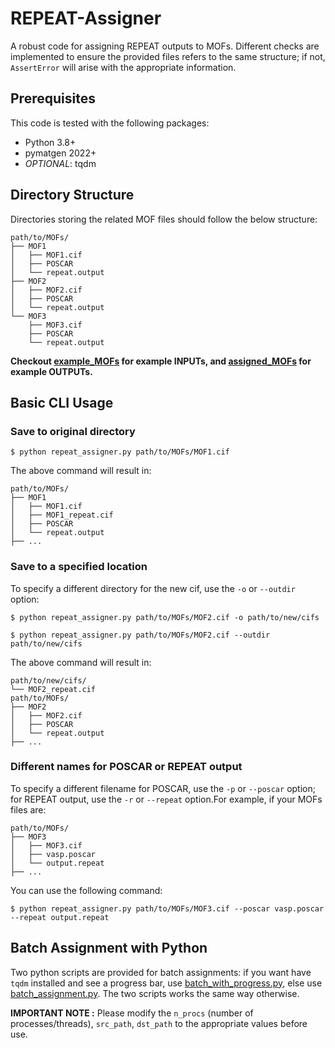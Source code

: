# REPEAT-Assigner

A robust code for assigning REPEAT outputs to MOFs. Different checks are implemented to ensure the provided files refers to the same structure; if not, `AssertError` will arise with the appropriate information.

## Prerequisites

This code is tested with the following packages:
- Python 3.8+
- pymatgen 2022+
- *OPTIONAL*: tqdm

## Directory Structure
Directories storing the related MOF files should follow the below structure:
```
path/to/MOFs/
├── MOF1
│   ├── MOF1.cif
│   ├── POSCAR
│   └── repeat.output
├── MOF2
│   ├── MOF2.cif
│   ├── POSCAR
│   └── repeat.output
└── MOF3
    ├── MOF3.cif
    ├── POSCAR
    └── repeat.output
```
**Checkout [example_MOFs](./example_MOFs/) for example INPUTs, and [assigned_MOFs](./assigned_MOFs/) for example OUTPUTs.**

## Basic CLI Usage

### Save to original directory
```
$ python repeat_assigner.py path/to/MOFs/MOF1.cif
```
The above command will result in:
```
path/to/MOFs/
├── MOF1
│   ├── MOF1.cif
│   ├── MOF1_repeat.cif
│   ├── POSCAR
│   └── repeat.output
├── ...
```

### Save to a specified location
To specify a different directory for the new cif, use the `-o` or `--outdir` option:
```
$ python repeat_assigner.py path/to/MOFs/MOF2.cif -o path/to/new/cifs
```
```
$ python repeat_assigner.py path/to/MOFs/MOF2.cif --outdir path/to/new/cifs
```
The above command will result in:
```
path/to/new/cifs/
└── MOF2_repeat.cif
path/to/MOFs/
├── MOF2
│   ├── MOF2.cif
│   ├── POSCAR
│   └── repeat.output
├── ...
```

### Different names for POSCAR or REPEAT output
To specify a different filename for POSCAR, use the `-p` or `--poscar` option; for REPEAT output, use the `-r` or `--repeat` option.For example, if your MOFs files are:
```
path/to/MOFs/
├── MOF3
│   ├── MOF3.cif
│   ├── vasp.poscar
│   └── output.repeat
├── ...
```
You can use the following command:
```
$ python repeat_assigner.py path/to/MOFs/MOF3.cif --poscar vasp.poscar --repeat output.repeat
```

## Batch Assignment with Python
Two python scripts are provided for batch assignments: if you want have `tqdm` installed and see a progress bar, use [batch_with_progress.py](./batch_with_progress.py), else use [batch_assignment.py](./batch_assignment.py). The two scripts works the same way otherwise.

**IMPORTANT NOTE :** Please modify the `n_procs` (number of processes/threads), `src_path`, `dst_path` to the appropriate values before use.
